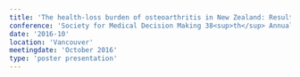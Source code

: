 ```yaml
---
title: 'The health-loss burden of osteoarthritis in New Zealand: Results from a new computer simulation model'
conference: 'Society for Medical Decision Making 38<sup>th</sup> Annual Meeting'
date: '2016-10'
location: 'Vancouver'
meetingdate: 'October 2016'
type: 'poster presentation'
---
```

